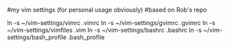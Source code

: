 #my vim settings (for personal usage obviously)
#based on Rob's repo

ln -s ~/vim-settings/vimrc .vimrc 
ln -s ~/vim-settings/gvimrc .gvimrc 
ln -s ~/vim-settings/vimfiles .vim 
ln -s ~/vim-settings/bashrc .bashrc
ln -s ~/vim-settings/bash_profile .bash_profile